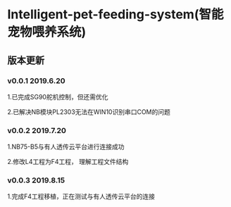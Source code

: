 # Intelligent-pet-feeding-system(智能宠物喂养系统)

## 版本更新

### v0.0.1   2019.6.20

 1.已完成SG90舵机控制，但还需优化

 2.已解决NB模块PL2303无法在WIN10识别串口COM的问题

### v0.0.2   2019.7.20

 1.NB75-B5与有人透传云平台进行连接成功

 2.修改L4工程为F4工程， 理解工程文件结构

### v0.0.3   2019.8.15

 1.完成F4工程移植，正在测试与有人透传云平台的连接
